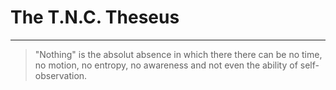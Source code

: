 # The T.N.C. Theseus
---
> "Nothing" is the absolut absence in which there there can be no time, no motion, no entropy, no awareness and not even the ability of self-observation.


